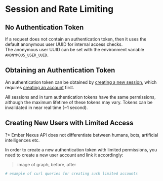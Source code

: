 # Session and Rate Limiting

## No Authentication Token

If a request does not contain an authentication token, then it uses the default anonymous user UUID for internal access
checks.  
The anonymous user UUID can be set with the environment variable `ANONYMOUS_USER_UUID`.

## Obtaining an Authentication Token

An authentication token can be obtained by [creating a new session](/api-endpoints/post-sessions), which requires
[creating an account](/api-endpoints/post-register) first.

All sessions and in turn authentication tokens have the same permissions, although the maximum lifetime of these tokens
may vary. Tokens can be invalidated in near real time (~1 second).

## Creating New Users with Limited Access

?> Ember Nexus API does not differentiate between humans, bots, artificial intelligences etc.

In order to create a new authentication token with limited permissions, you need to create a new user account and link
it accordingly:

> image of graph, before, after

```bash
# example of curl queries for creating such limited accounts
```
